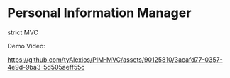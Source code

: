 # Personal Information Manager
 strict MVC

Demo Video:

https://github.com/tyAlexios/PIM-MVC/assets/90125810/3acafd77-0357-4e9d-9ba3-5d505aeff55c


